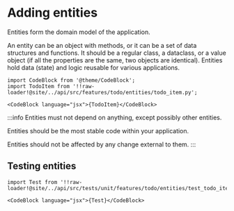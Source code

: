 # Adding entities

Entities form the domain model of the application.

An entity can be an object with methods, or it can be a set of data structures and functions. It should be a regular
class, a dataclass, or a value object (if all the properties are the same, two objects are identical). Entities hold
data (state) and logic reusable for various applications.

```mdx-code-block
import CodeBlock from '@theme/CodeBlock';
import TodoItem from '!!raw-loader!@site/../api/src/features/todo/entities/todo_item.py';

<CodeBlock language="jsx">{TodoItem}</CodeBlock>
```

:::info
Entities must not depend on anything, except possibly other entities.

Entities should be the most stable code within your application.

Entities should not be affected by any change external to them.
:::

## Testing entities

```mdx-code-block
import Test from '!!raw-loader!@site/../api/src/tests/unit/features/todo/entities/test_todo_item.py';

<CodeBlock language="jsx">{Test}</CodeBlock>
```
